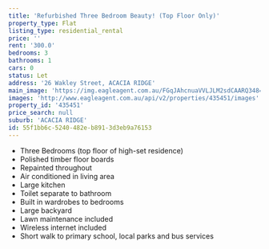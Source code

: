 ```yaml
---
title: 'Refurbished Three Bedroom Beauty! (Top Floor Only)'
property_type: Flat
listing_type: residential_rental
price: ''
rent: '300.0'
bedrooms: 3
bathrooms: 1
cars: 0
status: Let
address: '26 Wakley Street, ACACIA RIDGE'
main_image: 'https://img.eagleagent.com.au/FGqJAhcnuaVVLJLM2sdCAARQ348=/1280x854/smart/https://s3-us-west-2.amazonaws.com/eagleagent-orig/images/6824521/409084727-image-M.jpg'
images: 'http://www.eagleagent.com.au/api/v2/properties/435451/images'
property_id: '435451'
price_search: null
suburb: 'ACACIA RIDGE'
id: 55f1bb6c-5240-482e-b891-3d3eb9a76153
---
```

*  Three Bedrooms (top floor of high-set residence)
*  Polished timber floor boards
*  Repainted throughout
*  Air conditioned in living area
*  Large kitchen
*  Toilet separate to bathroom
*  Built in wardrobes to bedrooms
*  Large backyard
*  Lawn maintenance included
*  Wireless internet included
*  Short walk to primary school, local parks and bus services
